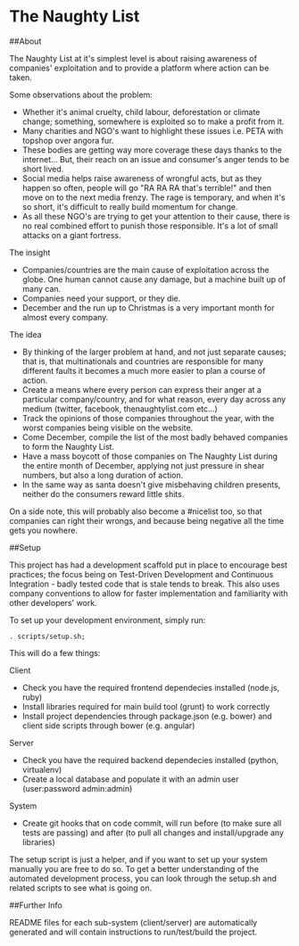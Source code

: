 The Naughty List
================

##About

The Naughty List at it's simplest level is about raising awareness of companies' exploitation and to provide a platform where action can be taken.

Some observations about the problem:

* Whether it's animal cruelty, child labour, deforestation or climate change; something, somewhere is exploited so to make a profit from it.
* Many charities and NGO's want to highlight these issues i.e. PETA with topshop over angora fur. 
* These bodies are getting way more coverage these days thanks to the internet... But, their reach on an issue and consumer's anger tends to be short lived.
* Social media helps raise awareness of wrongful acts, but as they happen so often, people will go "RA RA RA that's terrible!" and then move on to the next media frenzy. The rage is temporary, and when it's so short, it's difficult to really build momentum for change.
* As all these NGO's are trying to get your attention to their cause, there is no real combined effort to punish those responsible. It's a lot of small attacks on a giant fortress.

The insight

* Companies/countries are the main cause of exploitation across the globe. One human cannot cause any damage, but a machine built up of many can.
* Companies need your support, or they die.
* December and the run up to Christmas is a very important month for almost every company.

The idea

* By thinking of the larger problem at hand, and not just separate causes; that is, that multinationals and countries are responsible for many different faults it becomes a much more easier to plan a course of action.
* Create a means where every person can express their anger at a particular company/country, and for what reason, every day across any medium (twitter, facebook, thenaughtylist.com etc...)
* Track the opinions of those companies throughout the year, with the worst companies being visible on the website.
* Come December, compile the list of the most badly behaved companies to form the Naughty List.
* Have a mass boycott of those companies on The Naughty List during the entire month of December, applying not just pressure in shear numbers, but also a long duration of action. 
* In the same way as santa doesn't give misbehaving children presents, neither do the consumers reward little shits.

On a side note, this will probably also become a #nicelist too, so that companies can right their wrongs, and because being negative all the time gets you nowhere.

##Setup

This project has had a development scaffold put in place to encourage best practices; the focus being on Test-Driven Development and Continuous Integration - badly tested code that is stale tends to break. This also uses company conventions to allow for faster implementation and familiarity with other developers' work.

To set up your development environment, simply run:

    . scripts/setup.sh;
    
This will do a few things:

Client

* Check you have the required frontend dependecies installed (node.js, ruby)
* Install libraries required for main build tool (grunt) to work correctly
* Install project dependencies through package.json (e.g. bower) and client side scripts through bower (e.g. angular)

Server

* Check you have the required backend dependecies installed (python, virtualenv)
* Create a local database and populate it with an admin user (user:password admin:admin)

System

* Create git hooks that on code commit, will run before (to make sure all tests are passing) and after (to pull all changes and install/upgrade any libraries)

The setup script is just a helper, and if you want to set up your system manually you are free to do so. To get a better understanding of the automated development process, you can look through the setup.sh and related scripts to see what is going on.

##Further Info

README files for each sub-system (client/server) are automatically generated and will contain instructions to run/test/build the project.

